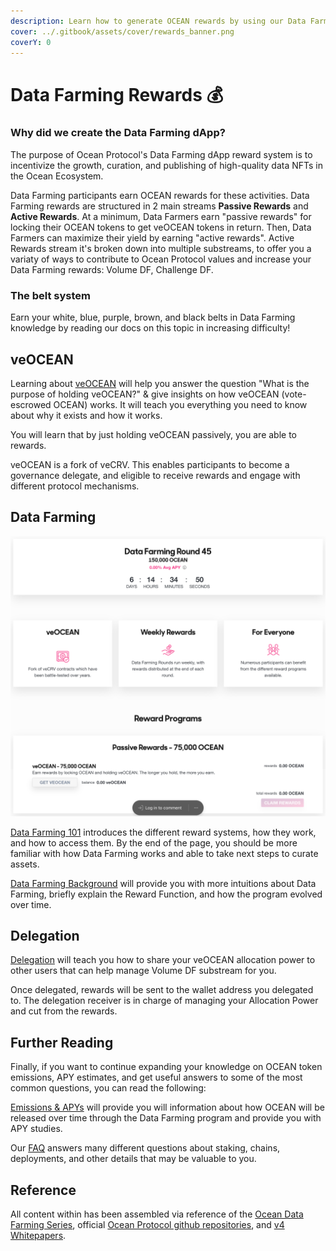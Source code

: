 ```yaml
---
description: Learn how to generate OCEAN rewards by using our Data Farming dApp
cover: ../.gitbook/assets/cover/rewards_banner.png
coverY: 0
---
```


# Data Farming Rewards 💰

### Why did we create the Data Farming dApp?

The purpose of Ocean Protocol's Data Farming dApp reward system is to incentivize the growth, curation, and publishing of high-quality data NFTs in the Ocean Ecosystem.  

Data Farming participants earn OCEAN rewards for these activities.
Data Farming rewards are structured in 2 main streams **Passive Rewards** and **Active Rewards**. At a minimum, Data Farmers earn "passive rewards" for locking their OCEAN tokens to get veOCEAN tokens in return. Then, Data Farmers can maximize their yield by earning "active rewards". Active Rewards stream it's broken down into multiple substreams, to offer you a variaty of ways to contribute to Ocean Protocol values and increase your Data Farming rewards: Volume DF, Challenge DF.

### The belt system

Earn your white, blue, purple, brown, and black belts in Data Farming knowledge by reading our docs on this topic in increasing difficulty!

## veOCEAN

Learning about [veOCEAN](veocean.md) will help you answer the question "What is the purpose of holding veOCEAN?" & give insights on how veOCEAN (vote-escrowed OCEAN) works. It will teach you everything you need to know about why it exists and how it works.

You will learn that by just holding veOCEAN passively, you are able to rewards.

veOCEAN is a fork of veCRV. This enables participants to become a governance delegate, and eligible to receive rewards and engage with different protocol mechanisms.

## Data Farming

![DF Rewards Page](../.gitbook/assets/rewards/df_rewards_page.png)

[Data Farming 101](df-intro.md) introduces the different reward systems, how they work, and how to access them. By the end of the page, you should be more familiar with how Data Farming works and able to take next steps to curate assets.

[Data Farming Background](df-max-out-yield.md) will provide you with more intuitions about Data Farming, briefly explain the Reward Function, and how the program evolved over time.

## Delegation

[Delegation](..user-guides/data-farming/how-to-farm-delegate.md) will teach you how to share your veOCEAN allocation power to other users that can help manage Volume DF substream for you.

Once delegated, rewards will be sent to the wallet address you delegated to. The delegation receiver is in charge of managing your Allocation Power and cut from the rewards.

## Further Reading

Finally, if you want to continue expanding your knowledge on OCEAN token emissions, APY estimates, and get useful answers to some of the most common questions, you can read the following:

[Emissions & APYs](df-emissions-apys.md) will provide you will information about how OCEAN will be released over time through the Data Farming program and provide you with APY studies.

Our [FAQ](../discover/faq.md) answers many different questions about staking, chains, deployments, and other details that may be valuable to you.

## Reference

All content within has been assembled via reference of the [Ocean Data Farming Series](https://blog.oceanprotocol.com/ocean-data-farming-series-c7922f1d0e45), official [Ocean Protocol github repositories](https://github.com/oceanprotocol/), and [v4 Whitepapers](https://oceanprotocol.com/tech-whitepaper.pdf).
